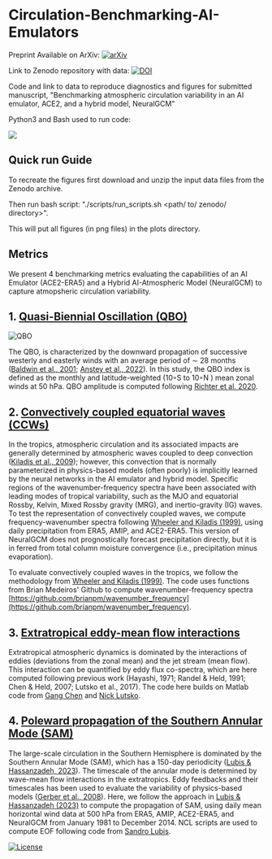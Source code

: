 # Circulation-Benchmarking-AI-Emulators
Preprint Available on ArXiv:
[![arXiv](https://img.shields.io/badge/arXiv-1234.56789-b31b1b.svg)](https://www.arxiv.org/abs/2510.04466)

Link to Zenodo repository with data: 
[![DOI](https://zenodo.org/badge/DOI/10.5281/zenodo.17351379.svg)](https://doi.org/10.5281/zenodo.17351379)

Code and link to data to reproduce diagnostics and figures for submitted manuscript, "Benchmarking atmospheric circulation variability in an AI emulator, ACE2, and a hybrid model, NeuralGCM"

Python3 and Bash used to run code:
<p align="left">
  <a href="https://www.python.org/">
    <img src="https://skillicons.dev/icons?i=python,bash" />
  </a>
</p>

## Quick run Guide
To recreate the figures first download and unzip the input data files from the Zenodo archive.

Then run bash script: "./scripts/run_scripts.sh <path/ to/ zenodo/ directory>". 

This will put all figures (in png files) in the plots directory.

## Metrics
We present 4 benchmarking metrics evaluating the capabilities of an AI Emulator (ACE2-ERA5) and a Hybrid AI-Atmospheric Model (NeuralGCM) to capture atmopsheric circulation variability.

## 1. [Quasi-Biennial Oscillation (QBO)](scripts/QBO)

![QBO]

The QBO, is characterized by the downward propagation of successive westerly and easterly winds with an average period of ∼ 28 months ([Baldwin et al., 2001](https://agupubs.onlinelibrary.wiley.com/doi/abs/10.1029/1999rg000073); [Anstey et al., 2022](https://www.nature.com/articles/s43017-022-00323-7)). In this study, the QBO index is defined as the monthly and latitude-weighted (10◦S to 10◦N ) mean zonal winds at 50 hPa. QBO amplitude is computed following [Richter et al. 2020](https://agupubs.onlinelibrary.wiley.com/doi/full/10.1029/2019JD032362).

## 2. [Convectively coupled equatorial waves (CCWs)](scripts/WK99)
In the tropics, atmospheric circulation and its associated impacts are generally determined by atmospheric waves coupled to deep convection ([Kiladis et al., 2009](https://agupubs.onlinelibrary.wiley.com/doi/full/10.1029/2008RG000266)); however, this convection that is normally parameterized in physics-based models (often poorly) is implicitly learned by the neural networks in the AI emulator and hybrid model. Specific regions of the wavenumber-frequency spectra have been associated with leading modes of tropical variability, such as the MJO and equatorial Rossby, Kelvin, Mixed Rossby gravity (MRG), and inertio-gravity (IG) waves. To test the representation of convectively coupled waves, we compute frequency-wavenumber spectra following [Wheeler and Kiladis (1999)](https://journals.ametsoc.org/view/journals/atsc/56/3/1520-0469_1999_056_0374_ccewao_2.0.co_2.xml), using daily precipitation from ERA5, AMIP, and ACE2-ERA5. This version of NeuralGCM does not prognostically forecast precipitation directly, but it is in ferred from total column moisture convergence (i.e., precipitation minus evaporation).

To evaluate convectively coupled waves in the tropics, we follow the methodology from [Wheeler and Kiladis (1999)](https://journals.ametsoc.org/view/journals/atsc/56/3/1520-0469_1999_056_0374_ccewao_2.0.co_2.xml). The code uses functions from Brian Medeiros' Github to compute wavenumber-frequency spectra [https://github.com/brianpm/wavenumber_frequency](https://github.com/brianpm/wavenumber_frequency).

## 3. [Extratropical eddy-mean flow interactions](scripts/RH91)
Extratropical atmospheric dynamics is dominated by the interactions of eddies (deviations from the zonal mean) and the jet stream (mean flow). This interaction can be quantified by eddy flux co-spectra, which are here computed following previous work (Hayashi, 1971; Randel & Held, 1991; Chen & Held, 2007; Lutsko et al., 2017). The code here builds on Matlab code from [Gang Chen](https://www.gchenpu.com/files/co-spectra/) and [Nick Lutsko](https://nicklutsko.github.io/code/). 

## 4. [Poleward propagation of the Southern Annular Mode (SAM)](scripts/LH23)
The large-scale circulation in the Southern Hemisphere is dominated by the Southern Annular Mode (SAM), which has a 150-day periodicity ([Lubis & Hassanzadeh, 2023](https://agupubs.onlinelibrary.wiley.com/doi/full/10.1029/2022AV000833)). The timescale of the annular mode is determined by wave-mean flow interactions in the extratropics. Eddy feedbacks and their timescales has been used to evaluate the variability of physics-based models ([Gerber et al., 2008](agupubs.onlinelibrary.wiley.com/doi/full/10.1029/2008GL035712)). Here, we follow the approach in [Lubis & Hassanzadeh (2023)](https://agupubs.onlinelibrary.wiley.com/doi/full/10.1029/2022AV000833) to compute the propagation of SAM, using daily mean horizontal wind data at 500 hPa from ERA5, AMIP, ACE2-ERA5, and NeuralGCM from January 1981 to December 2014. NCL scripts are used to compute EOF following code from [Sandro Lubis](https://zenodo.org/records/7916770).



[QBO]: https://github.com/itbaxter/Circulation-Benchmarking-AI-Emulators/plots/qbo_time_series-2member.png "QBO Time Series"
[![License](https://img.shields.io/badge/license-MIT-blue.svg)](LICENSE) 
